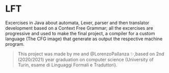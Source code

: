 # LFT

Excercises in Java about automata, Lexer, parser and then translator development based on a Context Free Grammar; all the excercises are progressive and used to make the final project, a compiler for a custom language (The CFG image) that generate as output the respective machine program.

> This project was made by me and @LorenzoPallanza ✨,based on 2nd (2020/2021) year graduation on computer science (University of Turin, esame di Linguaggi Formali e Traduttori).
